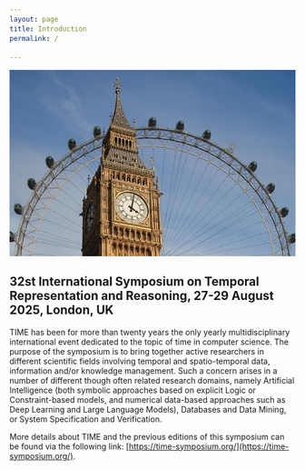 ```yaml
---
layout: page
title: Introduction
permalink: /

---
```


<p style="text-align: center"><img src="assets/img/banner.jpg"></p>

## 32st International Symposium on Temporal Representation and Reasoning, 27-29 August 2025, London, UK

TIME has been for more than twenty years the only yearly multidisciplinary international event dedicated to the topic of time in computer science. The purpose of the symposium is to bring together active researchers in different scientific fields involving temporal and spatio-temporal data, information and/or knowledge management. Such a concern arises in a number of different though often related research domains, namely Artificial Intelligence (both symbolic approaches based on explicit Logic or Constraint-based models, and numerical data-based approaches such as Deep Learning and Large Language Models), Databases and Data Mining, or System Specification and Verification. 

More details about TIME and the previous editions of this symposium can be found via the following link: [https://time-symposium.org/](https://time-symposium.org/).

